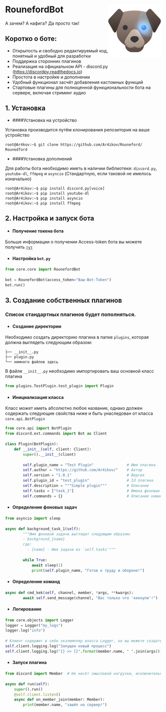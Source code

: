 # RounefordBot <img align="right" src="https://raw.githubusercontent.com/Ar4ikov/Rouneford/master/images/Rouneford_icon.png" height="170" width="170">

А зачем? А нафига? Да просто так!

Коротко о боте:
---
- Открытость и свободно редактируемый код, понятный и удобный для разработки
- Поддержка сторонних плагинов
- Реализация на официальном API - discord.py (https://discordpy.readthedocs.io)
- Простота в настройке и дополнении
- Удобный функционал засчёт добавления кастомных функций
- Стартовые плагины для полноценной функциональности бота на сервере, включая стриминг аудио

## 1. Установка

- ####Установка на устройство

Установка производится путём клонирования репозитория на ваше устройство
```console
root@Ar4kov:~$ git clone https://github.com/Ar4ikov/Rouneford/ Rounedford
```

- ####Установка дополнений

Для работы бота необходимо иметь в наличии библиотеки: `discord.py`, `youtube-dl`, `ffmpeg` и `asyncio` (Стандартную, если таковой не
имелось изначально)

```console
root@Ar4ikov:~$ pip install discord.py[voice]
root@Ar4ikov:~$ pip install youtube-dl
root@Ar4ikov:~$ pip install asyncio
root@Ar4ikov:~$ pip install ffmpeg
```

## 2. Настройка и запуск бота

- #### Получение токена бота

Больше информации о получении Access-token бота вы можете получить [`тут`](https://github.com/reactiflux/discord-irc/wiki/Creating-a-discord-bot-%26-getting-a-token)

- #### Настройка `bot.py`

```python
from core.core import RounefordBot

bot = RounefordBot(access_token="Ваш-Bot-Token")
bot.run()

```

## 3. Создание собственных плагинов

### Список стандартных плагинов будет пополняться.

- #### Создание директории

Необходимо создать директорию плагина в папке `plugins`, которая должна выглядеть следующим образом:
```console
├── __init__.py
├── plugin.py
└── немного файлов здесь
```

В файле `__init__.py` необходимо импортировать ваш основной класс плагина
```python
from plugins.TestPlugin.test_plugin import Plugin
```

- #### Инициализация класса


Класс может иметь абсолютно любое название, однако должен содержать следующие свойства ниже и быть унаследован от класса
`core.api.BotPlugin`

```python
from core.api import BotPlugin
from discord.ext.commands import Bot as Client

class Plugin(BotPlugin):
    def __init__(self, client: Client):
        super().__init__(client)

        self.plugin_name = "Test Plugin"               # Имя плагина
        self.author = "https://github.com/Ar4ikov/"    # Автор
        self.version = "1.0.1"                         # Версия
        self.plugin_id = "test_plugin"                 # Id плагина
        self.description = """Simple plugin"""         # Описание
        self.tasks = ["task_1"]                        # Имена фоновых задач
        self.commands = {}                             # Описание команд плагина вида {"command": "how works"}
```

- #### Определение фоновых задач

```python
from asyncio import sleep

async def background_task_1(self):
        """Имя фоновой задачи выглядит следующим образом:
        - background_{name}
        где: 
          - {name} - Имя задачи из `self.tasks`"""
          
        while True:
            await sleep(1)
            print(self.plugin_name, "Готов к труду и обороне!")

```

- #### Определение команд

```python
async def cmd_kek(self, channel, member, *args, **kwargs):
        await self.send_message(channel, "Вас только что 'кекнули'!")
```

- #### Логирование
```python
from core.objects import Logger
logger = Logger("my_logs")
logger.log("info")

# Клиент содержит в себе экзлемпляр класса Logger, но вы можете создать свой логгер (как это сделано выше)
self.client.logging.log("Запущен новый процесс")
self.client.logging.log("{} >> [}".format(member.name, " ".join(args)))
```

- #### Запуск плагина

```python
from discord import Member  # Не несёт смысловой нагрузки, исключительно в косметических целях

async def run(self):
    super().run()
    @self.client.listen()
    async def on_member_join(member: Member):
        print(member.name, "зашёл на сервер!")
```
